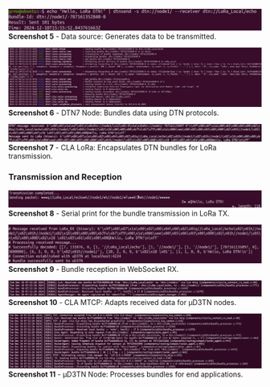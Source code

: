 ![Data Source](Data_Source.png)
**Screenshot 5** - Data source: Generates data to be transmitted.

![DTN7 Node](DTN7_Node.png)
**Screenshot 6** - DTN7 Node: Bundles data using DTN protocols.

![CLA LoRa](CLA_LoRa.png)
**Screenshot 7** - CLA LoRa: Encapsulates DTN bundles for LoRa transmission.

### Transmission and Reception

![Bundle Transmission](Bundle_Transmission.png)
**Screenshot 8** - Serial print for the bundle transmission in LoRa TX.

![Bundle Reception](Bundle_Reception.png)
**Screenshot 9** - Bundle reception in WebSocket RX.

![CLA MTCP Received Data](CLA_MTCP-Received_data.png)
**Screenshot 10** - CLA MTCP: Adapts received data for µD3TN nodes.

![Processed Bundle](Processed_Bundle.png)
**Screenshot 11** - µD3TN Node: Processes bundles for end applications.
